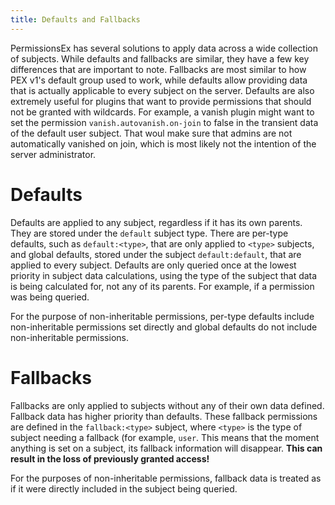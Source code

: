 ```yaml
---
title: Defaults and Fallbacks
---
```


PermissionsEx has several solutions to apply data across a wide collection of subjects. While defaults and fallbacks are similar, they have a few key differences that are important to note. Fallbacks are most similar to how PEX v1's default group used to work, while defaults allow providing data that is actually applicable to every subject on the server. Defaults are also extremely useful for plugins that want to provide permissions that should not be granted with wildcards. For example, a vanish plugin might want to set the permission `vanish.autovanish.on-join` to false in the transient data of the default user subject. That woul make sure that admins are not automatically vanished on join, which is most likely not the intention of the server administrator.

# Defaults

Defaults are applied to any subject, regardless if it has its own parents. They are stored under the `default` subject type. There are per-type defaults, such as `default:<type>`, that are only applied to `<type>` subjects, and global defaults, stored under the subject `default:default`, that are applied to every subject. Defaults are only queried once at the lowest priority in subject data calculations, using the type of the subject that data is being calculated for, not any of its parents. For example, if a permission was being queried.

For the purpose of non-inheritable permissions, per-type defaults include non-inheritable permissions set directly and global defaults do not include non-inheritable permissions.

# Fallbacks

Fallbacks are only applied to subjects without any of their own data defined. Fallback data has higher priority than defaults. These fallback permissions are defined in the `fallback:<type>` subject, where `<type>` is the type of subject needing a fallback (for example, `user`. This means that the moment anything is set on a subject, its fallback information will disappear. **This can result in the loss of previously granted access!**

For the purposes of non-inheritable permissions, fallback data is treated as if it were directly included in the subject being queried.
